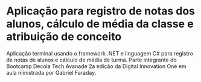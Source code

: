 # Aplicação para registro de notas dos alunos, cálculo de média da classe e atribuição de conceito
Aplicação terminal usando o framework .NET e linguagem C# para registro de notas de alunos e cálculo de média de turma.
Parte integrante do Bootcamp Decola Tech Avanade 2a edição da Digital Innovation One em aula ministrada por Gabriel Faraday.
